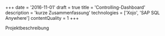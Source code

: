 +++
date = '2016-11-01'
draft = true
title = 'Controlling-Dashboard'
description = 'kurze Zusammenfassung'
technologies = ['Xojo', 'SAP SQL Anywhere']
contentQuality = 1
+++

Projektbeschreibung
